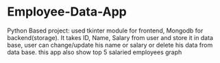 # Employee-Data-App
Python Based project: used tkinter module for frontend, Mongodb for backend(storage). It takes ID, Name, Salary from user and store it in data base, user can change/update his name or salary or delete his data from data base. this app also show top 5 salaried employees graph 
